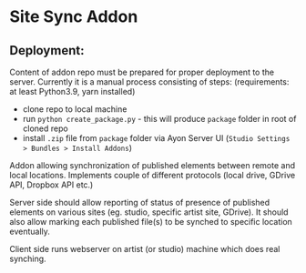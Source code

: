 Site Sync Addon
===============

Deployment:
----------
Content of addon repo must be prepared for proper deployment to the server.
Currently it is a manual process consisting of steps: (requirements: at least Python3.9, yarn installed)
- clone repo to local machine
- run `python create_package.py` - this will produce `package` folder in root of cloned repo
- install `.zip` file from `package` folder via Ayon Server UI (`Studio Settings > Bundles > Install Addons`)

Addon allowing synchronization of published elements between remote and local locations.
Implements couple of different protocols (local drive, GDrive API, Dropbox API etc.)

Server side should allow reporting of status of presence of published elements on 
various sites (eg. studio, specific artist site, GDrive). It should also allow
marking each published file(s) to be synched to specific location eventually.

Client side runs webserver on artist (or studio) machine which does real synching.
